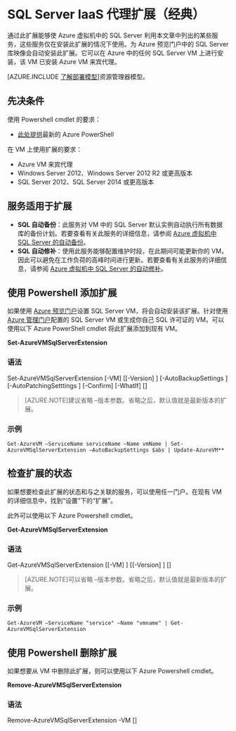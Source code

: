 <properties 
	pageTitle="SQL Server IaaS 代理扩展（经典） | Azure" 
	description="本主题使用通过经典部署模型创建的资源并介绍可使 Azure 上运行 SQL Server 的 VM 使用自动化功能的 SQL Server 代理扩展。它使用经典部署模式。" 
	services="virtual-machines-windows" 
	documentationCenter="" 
	authors="rothja" 
	manager="jhubbard"
   	editor=""    
   	tags="azure-service-management"/>

<tags 
	ms.service="virtual-machines-windows"
	ms.date="10/02/2015"
	wacn.date="11/27/2015"/>

# SQL Server IaaS 代理扩展（经典）

通过此扩展能够使 Azure 虚拟机中的 SQL Server 利用本文章中列出的某些服务，这些服务仅在安装此扩展的情况下使用。为 Azure 预览门户中的 SQL Server 库映像会自动安装此扩展。它可以在 Azure 中的任何 SQL Server VM 上进行安装，该 VM 已安装 Azure VM 来宾代理。

[AZURE.INCLUDE [了解部署模型](../includes/learn-about-deployment-models-classic-include.md)]资源管理器模型。
 
 
## 先决条件
使用 Powershell cmdlet 的要求：

- [此处提供](/documentation/articles/powershell-install-configure)最新的 Azure PowerShell

在 VM 上使用扩展的要求：

- Azure VM 来宾代理
- Windows Server 2012、Windows Server 2012 R2 或更高版本
- SQL Server 2012、SQL Server 2014 或更高版本
 
## 服务适用于扩展

- **SQL 自动备份**：此服务对 VM 中的 SQL Server 默认实例自动执行所有数据库的备份计划。若要查看有关此服务的详细信息，请参阅 [Azure 虚拟机中 SQL Server 的自动备份](/documentation/articles/virtual-machines-sql-server-automated-backup)。
- **SQL 自动修补**：使用此服务能够配置维护时段，在此期间可能更新你的 VM，因此可以避免在工作负荷的高峰时间进行更新。若要查看有关此服务的详细信息，请参阅 [Azure 虚拟机中 SQL Server 的自动修补](/documentation/articles/virtual-machines-sql-server-automated-patching)。

## 使用 Powershell 添加扩展
如果使用 [Azure 预览门户](https://manage.windowsazure.cn)设置 SQL Server VM，将会自动安装该扩展。针对使用 [Azure 管理门户](https://manage.windowsazure.cn)配置的 SQL Server VM 或生成你自己 SQL 许可证的 VM，可以使用以下 Azure PowerShell cmdlet 将此扩展添加到现有 VM。

**Set-AzureVMSqlServerExtension**

### 语法

Set-AzureVMSqlServerExtension [-VM] <IPersistentVM> [[-Version] <string>] [-AutoBackupSettings <AutoBackupSettings>] [-AutoPatchingSetttings <AutoPatchingSetttings>] [-Confirm] [-WhatIf] [<CommonParameters>]

> [AZURE.NOTE]建议省略 –版本参数。省略之后，默认值就是最新版本的扩展。

### 示例
	Get-AzureVM –ServiceName serviceName –Name vmName | Set-AzureVMSqlServerExtension –AutoBackupSettings $abs | Update-AzureVM**

## 检查扩展的状态
如果想要检查此扩展的状态和与之关联的服务，可以使用任一门户。在现有 VM 的详细信息中，找到“设置”下的“扩展”。

此外可以使用以下 Azure Powershell cmdlet。

**Get-AzureVMSqlServerExtension**

### 语法

Get-AzureVMSqlServerExtension [[-VM] <IPersistentVM>] [[-Version] <string>] [<CommonParameters>]

> [AZURE.NOTE]可以省略 –版本参数。省略之后，默认值就是最新版本的扩展。

### 示例
	Get-AzureVM –ServiceName "service" –Name "vmname" | Get-AzureVMSqlServerExtension

## 使用 Powershell 删除扩展   
如果想要从 VM 中删除此扩展，则可以使用以下 Azure Powershell cmdlet。

**Remove-AzureVMSqlServerExtension**

### 语法
Remove-AzureVMSqlServerExtension -VM <IPersistentVM> [<CommonParameters>]

<!---HONumber=82-->